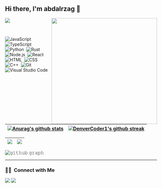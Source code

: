 ## Hi there, I'm abdalrzag 👋

<img align="right" width="350px" src="https://64.media.tumblr.com/42286385622a0422f83c4b8243abf4e6/tumblr_oasdfdlSwO1sznfdio1_500.gifv"></img>

![](https://komarev.com/ghpvc/?username=Senpai-10&style=flat-square)


<br>

<div float="left">
  
  ![JavaScript](https://img.shields.io/badge/-JavaScript-333333?style=for-the-badge&logo=javascript)&nbsp;
  ![TypeScript](https://img.shields.io/badge/-TypeScript-333333?style=for-the-badge&logo=TypeScript)&nbsp;
  ![Python](https://img.shields.io/badge/-Python-333333?style=for-the-badge&logo=Python)&nbsp;
  ![Rust](https://img.shields.io/badge/-Rust-333333?style=for-the-badge&logo=rust)&nbsp;
  ![Node.js](https://img.shields.io/badge/-Node.js-333333?style=for-the-badge&logo=node.js)&nbsp;
  ![React](https://img.shields.io/badge/-React-333333?style=for-the-badge&logo=React)&nbsp;
  ![HTML](https://img.shields.io/badge/-HTML-333333?style=for-the-badge&logo=HTML5)&nbsp;
  ![CSS](https://img.shields.io/badge/-CSS-333333?style=for-the-badge&logo=CSS3&logoColor=1572B6)&nbsp;
  ![C++](https://img.shields.io/badge/-c++-333333?style=for-the-badge&logo=c%2B%2B)&nbsp;
  ![Git](https://img.shields.io/badge/-Git-333333?style=for-the-badge&logo=Git)&nbsp;
  ![Visual Studio Code](https://img.shields.io/badge/-Visual%20Studio%20Code-333333?style=for-the-badge&logo=visual-studio-code&logoColor=007ACC)&nbsp;
  
</div>

<!-- GITHUB STATS -->
| <a href="https://github.com/anuraghazra/github-readme-stats"><img align="center" src="https://github-readme-stats.vercel.app/api?username=senpai-10&show_icons=true&include_all_commits=true&count_private=true&theme=dracula&hide_border=true" alt="Anurag's github stats" /></a> | [![DenverCoder1's github streak](https://github-readme-streak-stats.herokuapp.com/?user=senpai-10&hide_border=true&theme=dracula)](https://github.com/DenverCoder1/github-readme-streak-stats) |
| ------------- | ------------- |

<!-- ------------------------------- -->
| ![](https://github-profile-summary-cards.vercel.app/api/cards/productive-time?username=senpai-10&theme=dracula) | ![](https://github-profile-summary-cards.vercel.app/api/cards/profile-details?username=senpai-10&theme=dracula) |
| ------------- | ------------- |
<!-- ------------------------------- -->

<!-- GITHUB GRAPH -->
![𝚐𝚒𝚝𝚑𝚞𝚋 𝚐𝚛𝚊𝚙𝚑](https://activity-graph.herokuapp.com/graph?username=senpai-10&theme=dracula&hide_border=true&area=true)

<hr>

### 🤝🏻 &nbsp;Connect with Me

<p align="left">

  <a href="https://discord.com/users/422611986506055681/"><img src="https://img.shields.io/badge/-!シ Senpai-1877F2?style=for-the-badge&logo=Discord&logoColor=white"/></a>
  <a href="https://twitter.com/senpai400/"><img src="https://img.shields.io/badge/-@senpai400-1877F2?style=for-the-badge&logo=Twitter&logoColor=white"/></a>
  
</p>
